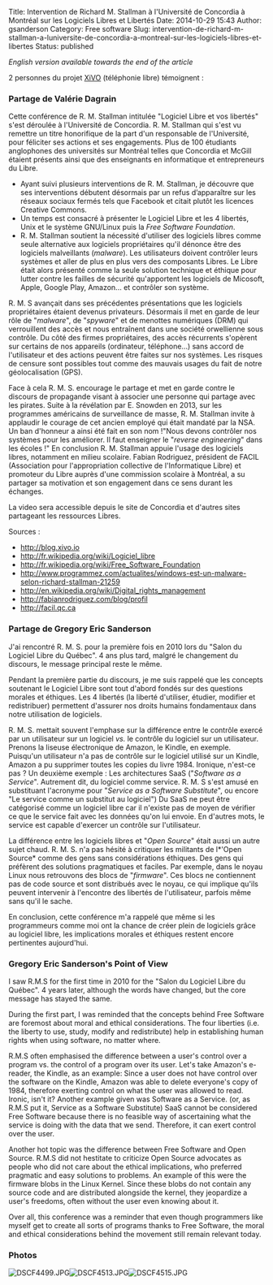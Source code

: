 Title: Intervention de Richard M. Stallman à l'Université de Concordia à Montréal sur les Logiciels Libres et Libertés
Date: 2014-10-29 15:43
Author: gsanderson
Category: Free software
Slug: intervention-de-richard-m-stallman-a-luniversite-de-concordia-a-montreal-sur-les-logiciels-libres-et-libertes
Status: published

*English version available towards the end of the article*

2 personnes du projet [XiVO](http://documentation.xivo.io "XiVO")
(téléphonie libre) témoignent :

### Partage de Valérie Dagrain

Cette conférence de R. M. Stallman intitulée "Logiciel Libre et vos
libertés" s'est déroulée à l'Université de Concordia. R. M. Stallman qui
s'est vu remettre un titre honorifique de la part d'un responsable de
l'Université, pour féliciter ses actions et ses engagements. Plus de 100
étudiants anglophones des universités sur Montréal telles que Concordia
et McGill étaient présents ainsi que des enseignants en informatique et
entrepreneurs du Libre.

-   Ayant suivi plusieurs interventions de R. M. Stallman, je découvre
    que ses interventions débutent désormais par un refus d’apparaître
    sur les réseaux sociaux fermés tels que Facebook et citait plutôt
    les licences Creative Commons.
-   Un temps est consacré à présenter le Logiciel Libre et les 4
    libertés, Unix et le système GNU/Linux puis la *Free Software
    Foundation*.
-   R. M. Stallman soutient la nécessité d'utiliser des logiciels libres
    comme seule alternative aux logiciels propriétaires qu'il dénonce
    être des logiciels malveillants (*malware*). Les utilisateurs
    doivent contrôler leurs systèmes et aller de plus en plus vers des
    composants Libres. Le Libre était alors présenté comme la seule
    solution technique et éthique pour lutter contre les failles de
    sécurité qu'apportent les logiciels de Micosoft, Apple, Google
    Play, Amazon... et contrôler son système.

R. M. S avançait dans ses précédentes présentations que les logiciels
propriétaires étaient devenus privateurs. Désormais il met en garde de
leur rôle de "*malware*", de "*spyware*" et de menottes numériques (DRM)
qui verrouillent des accès et nous entraînent dans une société
orwellienne sous contrôle. Du côté des firmes propriétaires, des accès
récurrents s'opèrent sur certains de nos appareils (ordinateur,
téléphone...) sans accord de l'utilisateur et des actions peuvent être
faites sur nos systèmes. Les risques de censure sont possibles tout
comme des mauvais usages du fait de notre géolocalisation (GPS).

Face à cela R. M. S. encourage le partage et met en garde contre le
discours de propagande visant à associer une personne qui partage avec
les pirates. Suite à la révélation par E. Snowden en 2013, sur les
programmes américains de surveillance de masse, R. M. Stallman invite à
applaudir le courage de cet ancien employé qui était mandaté par la NSA.
Un ban d'honneur a ainsi été fait en son nom !"Nous devons contrôler nos
systèmes pour les améliorer. Il faut enseigner le "*reverse
engineering*" dans les écoles !" En conclusion R. M. Stallman appuie
l'usage des logiciels libres, notamment en milieu scolaire. Fabian
Rodriguez, président de FACIL (Association pour l'appropriation
collective de l'Informatique Libre) et promoteur du Libre auprès d'une
commission scolaire à Montréal, a su partager sa motivation et son
engagement dans ce sens durant les échanges.

La video sera accessible depuis le site de Concordia et d'autres sites
partageant les ressources Libres.

Sources :

-   <http://blog.xivo.io>
-   <http://fr.wikipedia.org/wiki/Logiciel_libre>
-   <http://fr.wikipedia.org/wiki/Free_Software_Foundation>
-   <http://www.programmez.com/actualites/windows-est-un-malware-selon-richard-stallman-21259>
-   <http://en.wikipedia.org/wiki/Digital_rights_management>
-   <http://fabianrodriguez.com/blog/profil>
-   <http://facil.qc.ca>

### Partage de Gregory Eric Sanderson

J'ai rencontré R. M. S. pour la première fois en 2010 lors du "Salon du
Logiciel Libre du Québec". 4 ans plus tard, malgré le changement du
discours, le message principal reste le même.

Pendant la première partie du discours, je me suis rappelé que les
concepts soutenant le Logiciel Libre sont tout d'abord fondés sur des
questions morales et éthiques. Les 4 libertés (la liberté d'utiliser,
étudier, modifier et redistribuer) permettent d'assurer nos droits
humains fondamentaux dans notre utilisation de logiciels.

R. M. S. mettait souvent l'emphase sur la différence entre le contrôle
exercé par un utilisateur sur un logiciel *vs.* le contrôle du logiciel
sur un utilisateur. Prenons la liseuse électronique de Amazon, le
Kindle, en exemple. Puisqu'un utilisateur n'a pas de contrôle sur le
logiciel utilisé sur un Kindle, Amazon a pu supprimer toutes les copies
du livre 1984. Ironique, n'est-ce pas ? Un deuxième exemple : Les
architectures SaaS ("*Software as a Service*". Autrement dit, du
logiciel comme service. R. M. S s'est amusé en substituant l'acronyme
pour "*Service as a Software Substitute*", ou encore "Le service comme
un substitut au logiciel") Du SaaS ne peut être catégorisé comme un
logiciel libre car il n'existe pas de moyen de vérifier ce que le
service fait avec les données qu'on lui envoie. En d'autres mots, le
service est capable d'exercer un contrôle sur l'utilisateur.

La différence entre les logiciels libres et "*Open Source*" était aussi
un autre sujet chaud. R. M. S. n'a pas hésité à critiquer les militants
de l*'Open Source* comme des gens sans considérations éthiques. Des gens
qui préfèrent des solutions pragmatiques et faciles. Par exemple, dans
le noyau Linux nous retrouvons des blocs de "*firmware*". Ces blocs ne
contiennent pas de code source et sont distribués avec le noyau, ce qui
implique qu'ils peuvent intervenir à l'encontre des libertés de
l'utilisateur, parfois même sans qu'il le sache.

En conclusion, cette conférence m'a rappelé que même si les programmeurs
comme moi ont la chance de créer plein de logiciels grâce au logiciel
libre, les implications morales et éthiques restent encore pertinentes
aujourd'hui.

### Gregory Eric Sanderson's Point of View

I saw R.M.S for the first time in 2010 for the "Salon du Logiciel Libre
du Québec". 4 years later, although the words have changed, but the core
message has stayed the same.

During the first part, I was reminded that the concepts behind Free
Software are foremost about moral and ethical considerations. The four
liberties (i.e. the liberty to use, study, modify and redistribute) help
in establishing human rights when using software, no matter where.

R.M.S often emphasised the difference between a user's control over a
program vs. the control of a program over its user. Let's take Amazon's
e-reader, the Kindle, as an example: Since a user does not have control
over the software on the Kindle, Amazon was able to delete everyone's
copy of 1984, therefore exerting control on what the user was allowed to
read. Ironic, isn't it? Another example given was Software as a Service.
(or, as R.M.S put it, Service as a Software Substitute) SaaS cannot be
considered Free Software because there is no feasible way of
ascertaining what the service is doing with the data that we send.
Therefore, it can exert control over the user.

Another hot topic was the difference between Free Software and Open
Source. R.M.S did not hestitate to criticize Open Source advocates as
people who did not care about the ethical implications, who preferred
pragmatic and easy solutions to problems. An example of this were the
firmware blobs in the Linux Kernel. Since these blobs do not contain any
source code and are distributed alongside the kernel, they jeopardize a
user's freedoms, often without the user even knowing about it.

Over all, this conference was a reminder that even though programmers
like myself get to create all sorts of programs thanks to Free Software,
the moral and ethical considerations behind the movement still remain
relevant today.

### Photos

![DSCF4499.JPG](/public/rms/DSCF4499.JPG "DSCF4499.JPG, Oct 2014")![DSCF4513.JPG](/public/rms/DSCF4513.JPG "DSCF4513.JPG, Oct 2014")![DSCF4515.JPG](/public/rms/DSCF4515.JPG "DSCF4515.JPG, Oct 2014")

</p>


